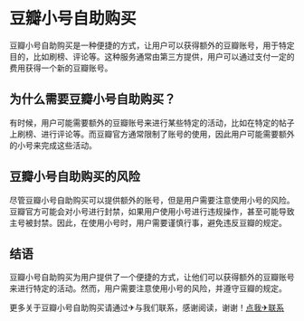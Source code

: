 # 豆瓣小号自助购买

豆瓣小号自助购买是一种便捷的方式，让用户可以获得额外的豆瓣账号，用于特定目的，比如刷榜、评论等。这种服务通常由第三方提供，用户可以通过支付一定的费用获得一个新的豆瓣账号。

## 为什么需要豆瓣小号自助购买？

有时候，用户可能需要额外的豆瓣账号来进行某些特定的活动，比如在特定的帖子上刷榜、进行评论等。而豆瓣官方通常限制了账号的使用，因此用户可能需要额外的小号来完成这些活动。

## 豆瓣小号自助购买的风险

尽管豆瓣小号自助购买可以提供额外的账号，但是用户需要注意使用小号的风险。豆瓣官方可能会对小号进行封禁，如果用户使用小号进行违规操作，甚至可能导致主号被封禁。因此，在使用小号时，用户需要谨慎行事，避免违反豆瓣的规定。

## 结语

豆瓣小号自助购买为用户提供了一个便捷的方式，让他们可以获得额外的豆瓣账号来进行特定的活动。然而，用户需要注意使用小号的风险，并遵守豆瓣的规定。

更多关于豆瓣小号自助购买请通过✈与我们联系，感谢阅读，谢谢！[点我✈联系](https://w.k02.cc)